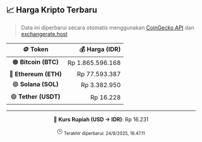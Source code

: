 

<!-- HARGA_KRIPTO -->
## 📈 Harga Kripto Terbaru

> Data ini diperbarui secara otomatis menggunakan [CoinGecko API](https://www.coingecko.com/) dan [exchangerate.host](https://exchangerate.host/)

<div align="center">

| 🪙 Token | 💰 Harga (IDR) |
|:------:|---------------:|
| 🟠 **Bitcoin (BTC)**   | Rp 1.865.596.168 |
| 🔵 **Ethereum (ETH)**  | Rp 77.593.387 |
| 🟣 **Solana (SOL)**    | Rp 3.382.950 |
| 🟢 **Tether (USDT)**   | Rp 16.228 |

---

💱 **Kurs Rupiah (USD → IDR)**: Rp 16.231

🕒 <sub>Terakhir diperbarui: 24/8/2025, 16.47.11</sub>

</div>
<!-- /HARGA_KRIPTO -->